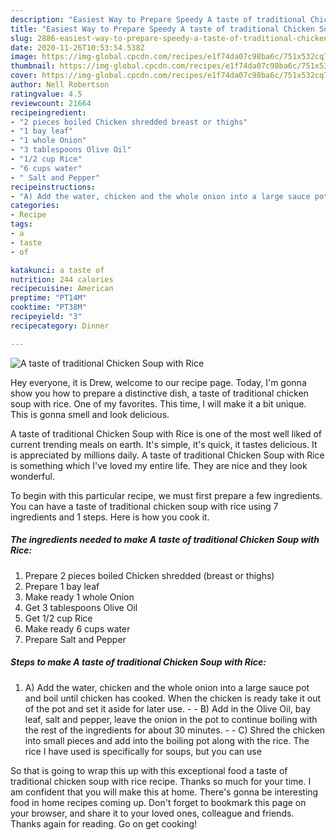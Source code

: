 ```yaml
---
description: "Easiest Way to Prepare Speedy A taste of traditional Chicken Soup with Rice"
title: "Easiest Way to Prepare Speedy A taste of traditional Chicken Soup with Rice"
slug: 2886-easiest-way-to-prepare-speedy-a-taste-of-traditional-chicken-soup-with-rice
date: 2020-11-26T10:53:54.538Z
image: https://img-global.cpcdn.com/recipes/e1f74da07c98ba6c/751x532cq70/a-taste-of-traditional-chicken-soup-with-rice-recipe-main-photo.jpg
thumbnail: https://img-global.cpcdn.com/recipes/e1f74da07c98ba6c/751x532cq70/a-taste-of-traditional-chicken-soup-with-rice-recipe-main-photo.jpg
cover: https://img-global.cpcdn.com/recipes/e1f74da07c98ba6c/751x532cq70/a-taste-of-traditional-chicken-soup-with-rice-recipe-main-photo.jpg
author: Nell Robertson
ratingvalue: 4.5
reviewcount: 21664
recipeingredient:
- "2 pieces boiled Chicken shredded breast or thighs"
- "1 bay leaf"
- "1 whole Onion"
- "3 tablespoons Olive Oil"
- "1/2 cup Rice"
- "6 cups water"
- " Salt and Pepper"
recipeinstructions:
- "A) Add the water, chicken and the whole onion into a large sauce pot and boil until chicken has cooked. When the chicken is ready take it out of the pot and set it aside for later use.  B) Add in the Olive Oil, bay leaf, salt and pepper, leave the onion in the pot to continue boiling with the rest of the ingredients for about 30 minutes.   C) Shred the chicken into small pieces and add into the boiling pot along with the rice. The rice I have used is specifically for soups, but you can use"
categories:
- Recipe
tags:
- a
- taste
- of

katakunci: a taste of 
nutrition: 244 calories
recipecuisine: American
preptime: "PT14M"
cooktime: "PT38M"
recipeyield: "3"
recipecategory: Dinner

---
```



![A taste of traditional Chicken Soup with Rice](https://img-global.cpcdn.com/recipes/e1f74da07c98ba6c/751x532cq70/a-taste-of-traditional-chicken-soup-with-rice-recipe-main-photo.jpg)

Hey everyone, it is Drew, welcome to our recipe page. Today, I'm gonna show you how to prepare a distinctive dish, a taste of traditional chicken soup with rice. One of my favorites. This time, I will make it a bit unique. This is gonna smell and look delicious.

A taste of traditional Chicken Soup with Rice is one of the most well liked of current trending meals on earth. It's simple, it's quick, it tastes delicious. It is appreciated by millions daily. A taste of traditional Chicken Soup with Rice is something which I've loved my entire life. They are nice and they look wonderful.




To begin with this particular recipe, we must first prepare a few ingredients. You can have a taste of traditional chicken soup with rice using 7 ingredients and 1 steps. Here is how you cook it.

<!--inarticleads1-->

##### The ingredients needed to make A taste of traditional Chicken Soup with Rice:

1. Prepare 2 pieces boiled Chicken shredded (breast or thighs)
1. Prepare 1 bay leaf
1. Make ready 1 whole Onion
1. Get 3 tablespoons Olive Oil
1. Get 1/2 cup Rice
1. Make ready 6 cups water
1. Prepare  Salt and Pepper




<!--inarticleads2-->

##### Steps to make A taste of traditional Chicken Soup with Rice:

1. A) Add the water, chicken and the whole onion into a large sauce pot and boil until chicken has cooked. When the chicken is ready take it out of the pot and set it aside for later use. -  - B) Add in the Olive Oil, bay leaf, salt and pepper, leave the onion in the pot to continue boiling with the rest of the ingredients for about 30 minutes.  -  - C) Shred the chicken into small pieces and add into the boiling pot along with the rice. The rice I have used is specifically for soups, but you can use




So that is going to wrap this up with this exceptional food a taste of traditional chicken soup with rice recipe. Thanks so much for your time. I am confident that you will make this at home. There's gonna be interesting food in home recipes coming up. Don't forget to bookmark this page on your browser, and share it to your loved ones, colleague and friends. Thanks again for reading. Go on get cooking!

